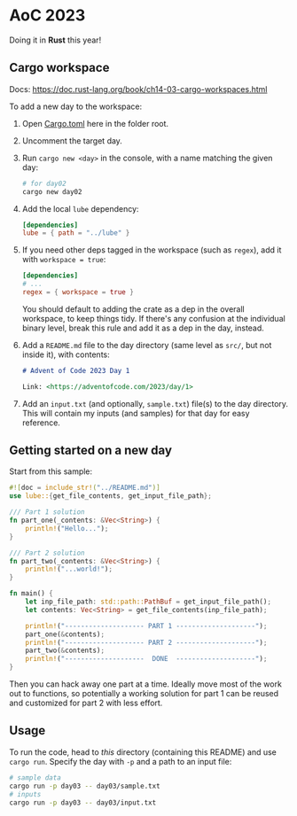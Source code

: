 # AoC 2023

Doing it in **Rust** this year!

## Cargo workspace

Docs: https://doc.rust-lang.org/book/ch14-03-cargo-workspaces.html

To add a new day to the workspace:

1. Open [Cargo.toml](Cargo.toml) here in the folder root.
2. Uncomment the target day.
3. Run `cargo new <day>` in the console, with a name matching the given day:

   ```bash
   # for day02
   cargo new day02
   ```

4. Add the local `lube` dependency:

   ```toml
   [dependencies]
   lube = { path = "../lube" }
   ```

5. If you need other deps tagged in the workspace (such as `regex`), add it with `workspace = true`:

   ```toml
   [dependencies]
   # ...
   regex = { workspace = true }
   ```

   You should default to adding the crate as a dep in the overall workspace, to keep things tidy. If there's any confusion at the individual binary level, break this rule and add it as a dep in the day, instead.

6. Add a `README.md` file to the day directory (same level as `src/`, but not inside it), with contents:

   ```markdown
   # Advent of Code 2023 Day 1

   Link: <https://adventofcode.com/2023/day/1>
   ```

7. Add an `input.txt` (and optionally, `sample.txt`) file(s) to the day directory. This will contain my inputs (and samples) for that day for easy reference.

## Getting started on a new day

Start from this sample:

```rust
#![doc = include_str!("../README.md")]
use lube::{get_file_contents, get_input_file_path};

/// Part 1 solution
fn part_one(_contents: &Vec<String>) {
    println!("Hello...");
}

/// Part 2 solution
fn part_two(_contents: &Vec<String>) {
    println!("...world!");
}

fn main() {
    let inp_file_path: std::path::PathBuf = get_input_file_path();
    let contents: Vec<String> = get_file_contents(inp_file_path);

    println!("-------------------- PART 1 --------------------");
    part_one(&contents);
    println!("-------------------- PART 2 --------------------");
    part_two(&contents);
    println!("--------------------  DONE  --------------------");
}
```

Then you can hack away one part at a time. Ideally move most of the work out to functions, so potentially a working solution for part 1 can be reused and customized for part 2 with less effort.

## Usage

To run the code, head to *this* directory (containing this README) and use `cargo run`. Specify the day with `-p` and a path to an input file:

```bash
# sample data
cargo run -p day03 -- day03/sample.txt
# inputs
cargo run -p day03 -- day03/input.txt
```
